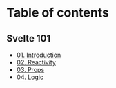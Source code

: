 # Table of contents
## Svelte 101

* [01. Introduction](svelte-101/01.-introduction.md)
* [02. Reactivity](svelte-101/02.-reactivity.md)
* [03. Props](svelte-101/03.-props.md)
* [04. Logic](svelte-101/04.-logic.md)